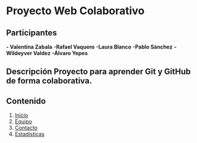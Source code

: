 # Proyecto Web Colaborativo 
## Participantes 
**- Valentina Zabala**
**-Rafael Vaquero**
**-Laura Blanco**
**-Pablo Sánchez**
**-Wildeyver Valdez**
**-Álvaro Yepes**
## Descripción Proyecto para aprender Git y GitHub de forma colaborativa.

## Contenido
1. [Inicio](#inicio)
2. [Equipo](#equipo)
3. [Contacto](#contacto)
4. [Estadísticas](#stats)